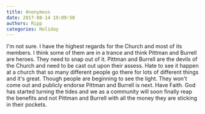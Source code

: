 ```yaml
---
title: Anonymous
date: 2017-08-14 19:09:50
authors: Ripp
categories: Holiday
---
```


 I'm not sure. I have the highest regards for the Church and most of its members. I think some of them are in a trance and think Pittman and Burrell are heroes. They need to snap out of it. Pittman and Burrell are the devils of the Church and need to be cast out upon their assess.  Hate to see it happen at a church that so many different people go there for lots of different things and it's great. Though people are beginning to see the light. They won't come out and publicly endorse Pittman and Burrell is next. Have Faith. God has started turning the tides and we as a community will soon finally reap the benefits and not Pittman and Burrell with all the money they are sticking in their pockets.